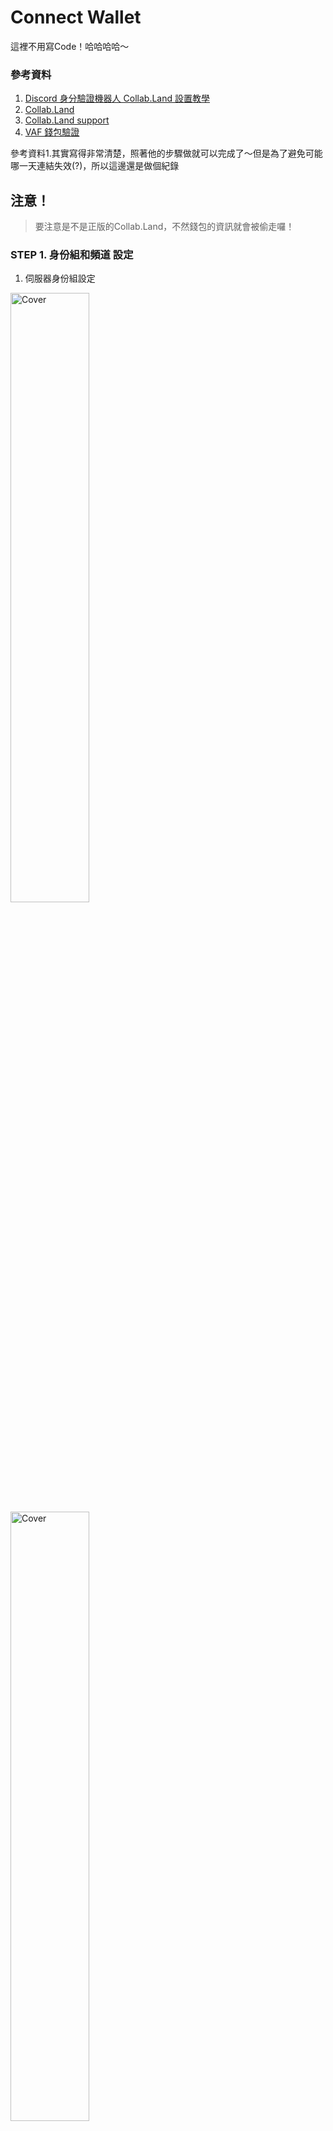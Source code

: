 # Connect Wallet

這裡不用寫Code！哈哈哈哈～

### 參考資料
1. [Discord 身分驗證機器人 Collab.Land 設置教學](https://banka.com.tw/collab-land-setting-instruction/)
2. [Collab.Land](https://collab.land/)
3. [Collab.Land support](https://collabland.freshdesk.com/support/home)
4. [VAF 錢包驗證](https://vocus.cc/article/62436057fd897800013a4bd6)

參考資料1.其實寫得非常清楚，照著他的步驟做就可以完成了～但是為了避免可能哪一天連結失效(?)，所以這邊還是做個紀錄

## 注意！
> 要注意是不是正版的Collab.Land，不然錢包的資訊就會被偷走囉！

### STEP 1. 身份組和頻道 設定
1. 伺服器身份組設定

<img src="../image/role_setting1.png" alt="Cover" width="50%"/>
<img src="../image/role_setting2.png" alt="Cover" width="50%"/>
<img src="../image/role_setting3.png" alt="Cover" width="50%"/>

2. 伺服器頻道設定 -> 私人頻道 -> 加入剛剛設定的身份組（要給Collab.Land認證的）

<img src="../image/channel_setting1.png" alt="Cover" width="50%"/>
<img src="../image/channel_setting2.png" alt="Cover" width="50%"/>

### STEP 2. Collab.Land 設定
<img src="../image/collabland_setting1.png" alt="Cover" width="50%"/>
<img src="../image/collabland_setting2.png" alt="Cover" width="50%"/>
<img src="../image/collabland_setting3.png" alt="Cover" width="50%"/>
<img src="../image/collabland_setting4.png" alt="Cover" width="50%"/>
<img src="../image/collabland_setting5.png" alt="Cover" width="50%"/>

### STEP 3. Collab.Land中做身份組驗證內容設定
<img src="../image/TGRs_setting.png" alt="Cover" width="50%"/>
<img src="../image/TGRs_setting2.png" alt="Cover" width="50%"/>
<img src="../image/TGRs_setting3.png" alt="Cover" width="50%"/>

### STEP 4. 進入discord確認
- Let's go -> connect wallet -> 跳到collab.land的網頁授權 -> 驗證完成（給予身份＆加入頻道）-> 可以在頻道裡發言了！

<img src="../image/collabland_join.png" alt="Cover" width="50%"/>
<img src="../image/collanland_wallet.png" alt="Cover" width="50%"/>
<img src="../image/collabland_verify.png" alt="Cover" width="50%"/>
<img src="../image/channel_joined.png" alt="Cover" width="50%"/>




Back to [README](../README.md)